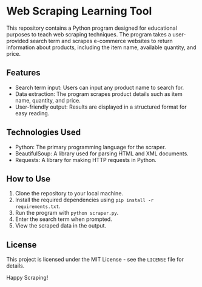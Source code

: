 # Web Scraping Learning Tool

This repository contains a Python program designed for educational purposes to teach web scraping techniques. The program takes a user-provided search term and scrapes e-commerce websites to return information about products, including the item name, available quantity, and price.

## Features

- Search term input: Users can input any product name to search for.
- Data extraction: The program scrapes product details such as item name, quantity, and price.
- User-friendly output: Results are displayed in a structured format for easy reading.

## Technologies Used

- Python: The primary programming language for the scraper.
- BeautifulSoup: A library used for parsing HTML and XML documents.
- Requests: A library for making HTTP requests in Python.

## How to Use

1. Clone the repository to your local machine.
2. Install the required dependencies using `pip install -r requirements.txt`.
3. Run the program with `python scraper.py`.
4. Enter the search term when prompted.
5. View the scraped data in the output.

## License

This project is licensed under the MIT License - see the `LICENSE` file for details.

Happy Scraping!
